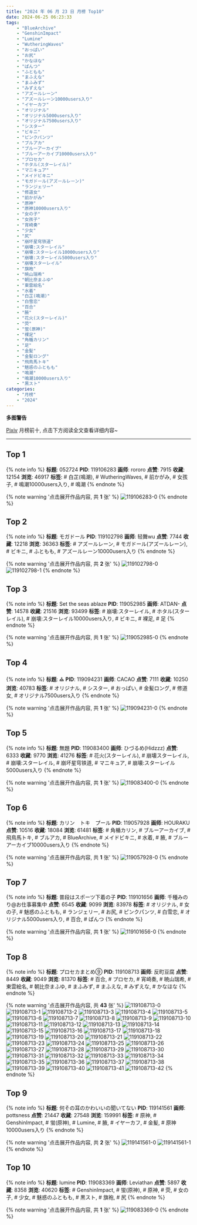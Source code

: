 ```yaml
---
title: "2024 年 06 月 23 日 月榜 Top10"
date: 2024-06-25 06:23:33
tags:
    - "BlueArchive"
    - "GenshinImpact"
    - "Lumine"
    - "WutheringWaves"
    - "おっぱい"
    - "お尻"
    - "かなほな"
    - "ぱんつ"
    - "ふともも"
    - "まふえな"
    - "まふみず"
    - "みずえな"
    - "アズールレーン"
    - "アズールレーン10000users入り"
    - "イヤーカフ"
    - "オリジナル"
    - "オリジナル5000users入り"
    - "オリジナル7500users入り"
    - "シスター"
    - "ビキニ"
    - "ピンクパンツ"
    - "ブルアカ"
    - "ブルーアーカイブ"
    - "ブルーアーカイブ10000users入り"
    - "プロセカ"
    - "ホタル(スターレイル)"
    - "マニキュア"
    - "メイドビキニ"
    - "モガドール(アズールレーン)"
    - "ランジェリー"
    - "修道女"
    - "前かがみ"
    - "原神"
    - "原神10000users入り"
    - "女の子"
    - "女孩子"
    - "宵崎奏"
    - "少女"
    - "尻"
    - "崩坏星穹铁道"
    - "崩壊:スターレイル"
    - "崩壊:スターレイル10000users入り"
    - "崩壊:スターレイル5000users入り"
    - "崩壊スターレイル"
    - "旗袍"
    - "暁山瑞希"
    - "朝比奈まふゆ"
    - "東雲絵名"
    - "水着"
    - "白芷(鳴潮)"
    - "白雪恋"
    - "百合"
    - "腋"
    - "花火(スターレイル)"
    - "荧"
    - "蛍(原神)"
    - "裸足"
    - "角楯カリン"
    - "足"
    - "金髪"
    - "金髪ロング"
    - "飛鳥馬トキ"
    - "魅惑のふともも"
    - "鳴潮"
    - "鳴潮10000users入り"
    - "黒スト"
categories:
    - "月榜"
    - "2024"
---
```


<i class="fa fa-triangle-exclamation"></i>**多图警告**<i class="fa fa-triangle-exclamation"></i>

[Pixiv](https://www.pixiv.net/) 月榜前十, 点击下方阅读全文查看详细内容~

<!-- more -->

---

## Top 1

{% note info %}
**标题**: 052724
**PID**: 119106283 **画师**: rororo
**点赞**: 7915 **收藏**: 12154 **浏览**: 46917
**标签**: # 白芷(鳴潮), # WutheringWaves, # 前かがみ, # 女孩子, # 鳴潮10000users入り, # 鳴潮
{% endnote %}

{% note warning '点击展开作品内容, 共 **1** 张' %}
![119106283-0](https://i.pixiv.re/img-original/img/2024/05/27/21/19/14/119106283_p0.jpg)
{% endnote %}

## Top 2

{% note info %}
**标题**: モガドール
**PID**: 119102798 **画师**: 轻舞wu
**点赞**: 7744 **收藏**: 12218 **浏览**: 36363
**标签**: # アズールレーン, # モガドール(アズールレーン), # ビキニ, # ふともも, # アズールレーン10000users入り
{% endnote %}

{% note warning '点击展开作品内容, 共 **2** 张' %}
![119102798-0](https://i.pixiv.re/img-original/img/2024/05/27/19/26/25/119102798_p0.jpg)
![119102798-1](https://i.pixiv.re/img-original/img/2024/05/27/19/26/25/119102798_p1.jpg)
{% endnote %}

## Top 3

{% note info %}
**标题**: Set the seas ablaze
**PID**: 119052985 **画师**: ATDAN-
**点赞**: 14578 **收藏**: 21516 **浏览**: 93499
**标签**: # 崩壊:スターレイル, # ホタル(スターレイル), # 崩壊:スターレイル10000users入り, # ビキニ, # 裸足, # 足
{% endnote %}

{% note warning '点击展开作品内容, 共 **1** 张' %}
![119052985-0](https://i.pixiv.re/img-original/img/2024/05/26/02/29/37/119052985_p0.png)
{% endnote %}

## Top 4

{% note info %}
**标题**: ⛪️
**PID**: 119094231 **画师**: CACAO
**点赞**: 7111 **收藏**: 10250 **浏览**: 40783
**标签**: # オリジナル, # シスター, # おっぱい, # 金髪ロング, # 修道女, # オリジナル7500users入り
{% endnote %}

{% note warning '点击展开作品内容, 共 **1** 张' %}
![119094231-0](https://i.pixiv.re/img-original/img/2024/05/27/11/58/14/119094231_p0.jpg)
{% endnote %}

## Top 5

{% note info %}
**标题**: 無題
**PID**: 119083400 **画师**: ひづるめ(Hidzzz)
**点赞**: 6333 **收藏**: 9770 **浏览**: 41276
**标签**: # 花火(スターレイル), # 崩壊スターレイル, # 崩壊:スターレイル, # 崩坏星穹铁道, # マニキュア, # 崩壊:スターレイル5000users入り
{% endnote %}

{% note warning '点击展开作品内容, 共 **1** 张' %}
![119083400-0](https://i.pixiv.re/img-original/img/2024/05/27/00/00/38/119083400_p0.jpg)
{% endnote %}

## Top 6

{% note info %}
**标题**: カリン　トキ　プール
**PID**: 119057928 **画师**: HOURAKU
**点赞**: 10516 **收藏**: 18084 **浏览**: 61481
**标签**: # 角楯カリン, # ブルーアーカイブ, # 飛鳥馬トキ, # ブルアカ, # BlueArchive, # メイドビキニ, # 水着, # 腋, # ブルーアーカイブ10000users入り
{% endnote %}

{% note warning '点击展开作品内容, 共 **1** 张' %}
![119057928-0](https://i.pixiv.re/img-original/img/2024/05/26/08/00/11/119057928_p0.jpg)
{% endnote %}

## Top 7

{% note info %}
**标题**: 普段はスポーツ下着の子
**PID**: 119101656 **画师**: 千種みのり@お仕事募集中
**点赞**: 6545 **收藏**: 9099 **浏览**: 83978
**标签**: # オリジナル, # 女の子, # 魅惑のふともも, # ランジェリー, # お尻, # ピンクパンツ, # 白雪恋, # オリジナル5000users入り, # 百合, # ぱんつ
{% endnote %}

{% note warning '点击展开作品内容, 共 **1** 张' %}
![119101656-0](https://i.pixiv.re/img-original/img/2024/05/27/18/42/57/119101656_p0.jpg)
{% endnote %}

## Top 8

{% note info %}
**标题**: プロセカまとめ⑨
**PID**: 119108713 **画师**: 反町豆腐
**点赞**: 8449 **收藏**: 9049 **浏览**: 81370
**标签**: # 百合, # プロセカ, # 宵崎奏, # 暁山瑞希, # 東雲絵名, # 朝比奈まふゆ, # まふみず, # まふえな, # みずえな, # かなほな
{% endnote %}

{% note warning '点击展开作品内容, 共 **43** 张' %}
![119108713-0](https://i.pixiv.re/img-original/img/2024/05/27/22/27/35/119108713_p0.jpg)
![119108713-1](https://i.pixiv.re/img-original/img/2024/05/27/22/27/35/119108713_p1.jpg)
![119108713-2](https://i.pixiv.re/img-original/img/2024/05/27/22/27/35/119108713_p2.jpg)
![119108713-3](https://i.pixiv.re/img-original/img/2024/05/27/22/27/35/119108713_p3.jpg)
![119108713-4](https://i.pixiv.re/img-original/img/2024/05/27/22/27/35/119108713_p4.jpg)
![119108713-5](https://i.pixiv.re/img-original/img/2024/05/27/22/27/35/119108713_p5.jpg)
![119108713-6](https://i.pixiv.re/img-original/img/2024/05/27/22/27/35/119108713_p6.jpg)
![119108713-7](https://i.pixiv.re/img-original/img/2024/05/27/22/27/35/119108713_p7.jpg)
![119108713-8](https://i.pixiv.re/img-original/img/2024/05/27/22/27/35/119108713_p8.jpg)
![119108713-9](https://i.pixiv.re/img-original/img/2024/05/27/22/27/35/119108713_p9.jpg)
![119108713-10](https://i.pixiv.re/img-original/img/2024/05/27/22/27/35/119108713_p10.jpg)
![119108713-11](https://i.pixiv.re/img-original/img/2024/05/27/22/27/35/119108713_p11.jpg)
![119108713-12](https://i.pixiv.re/img-original/img/2024/05/27/22/27/35/119108713_p12.jpg)
![119108713-13](https://i.pixiv.re/img-original/img/2024/05/27/22/27/35/119108713_p13.jpg)
![119108713-14](https://i.pixiv.re/img-original/img/2024/05/27/22/27/35/119108713_p14.jpg)
![119108713-15](https://i.pixiv.re/img-original/img/2024/05/27/22/27/35/119108713_p15.jpg)
![119108713-16](https://i.pixiv.re/img-original/img/2024/05/27/22/27/35/119108713_p16.jpg)
![119108713-17](https://i.pixiv.re/img-original/img/2024/05/27/22/27/35/119108713_p17.jpg)
![119108713-18](https://i.pixiv.re/img-original/img/2024/05/27/22/27/35/119108713_p18.jpg)
![119108713-19](https://i.pixiv.re/img-original/img/2024/05/27/22/27/35/119108713_p19.jpg)
![119108713-20](https://i.pixiv.re/img-original/img/2024/05/27/22/27/35/119108713_p20.jpg)
![119108713-21](https://i.pixiv.re/img-original/img/2024/05/27/22/27/35/119108713_p21.jpg)
![119108713-22](https://i.pixiv.re/img-original/img/2024/05/27/22/27/35/119108713_p22.jpg)
![119108713-23](https://i.pixiv.re/img-original/img/2024/05/27/22/27/35/119108713_p23.jpg)
![119108713-24](https://i.pixiv.re/img-original/img/2024/05/27/22/27/35/119108713_p24.jpg)
![119108713-25](https://i.pixiv.re/img-original/img/2024/05/27/22/27/35/119108713_p25.jpg)
![119108713-26](https://i.pixiv.re/img-original/img/2024/05/27/22/27/35/119108713_p26.jpg)
![119108713-27](https://i.pixiv.re/img-original/img/2024/05/27/22/27/35/119108713_p27.jpg)
![119108713-28](https://i.pixiv.re/img-original/img/2024/05/27/22/27/35/119108713_p28.jpg)
![119108713-29](https://i.pixiv.re/img-original/img/2024/05/27/22/27/35/119108713_p29.jpg)
![119108713-30](https://i.pixiv.re/img-original/img/2024/05/27/22/27/35/119108713_p30.jpg)
![119108713-31](https://i.pixiv.re/img-original/img/2024/05/27/22/27/35/119108713_p31.jpg)
![119108713-32](https://i.pixiv.re/img-original/img/2024/05/27/22/27/35/119108713_p32.jpg)
![119108713-33](https://i.pixiv.re/img-original/img/2024/05/27/22/27/35/119108713_p33.jpg)
![119108713-34](https://i.pixiv.re/img-original/img/2024/05/27/22/27/35/119108713_p34.jpg)
![119108713-35](https://i.pixiv.re/img-original/img/2024/05/27/22/27/35/119108713_p35.jpg)
![119108713-36](https://i.pixiv.re/img-original/img/2024/05/27/22/27/35/119108713_p36.jpg)
![119108713-37](https://i.pixiv.re/img-original/img/2024/05/27/22/27/35/119108713_p37.jpg)
![119108713-38](https://i.pixiv.re/img-original/img/2024/05/27/22/27/35/119108713_p38.jpg)
![119108713-39](https://i.pixiv.re/img-original/img/2024/05/27/22/27/35/119108713_p39.jpg)
![119108713-40](https://i.pixiv.re/img-original/img/2024/05/27/22/27/35/119108713_p40.jpg)
![119108713-41](https://i.pixiv.re/img-original/img/2024/05/27/22/27/35/119108713_p41.jpg)
![119108713-42](https://i.pixiv.re/img-original/img/2024/05/27/22/27/35/119108713_p42.jpg)
{% endnote %}

## Top 9

{% note info %}
**标题**: 何その耳のかわいいの聞いてない
**PID**: 119141561 **画师**: pottsness
**点赞**: 21447 **收藏**: 27548 **浏览**: 159991
**标签**: # 原神, # GenshinImpact, # 蛍(原神), # Lumine, # 腋, # イヤーカフ, # 金髪, # 原神10000users入り
{% endnote %}

{% note warning '点击展开作品内容, 共 **2** 张' %}
![119141561-0](https://i.pixiv.re/img-original/img/2024/05/29/00/00/55/119141561_p0.jpg)
![119141561-1](https://i.pixiv.re/img-original/img/2024/05/29/00/00/55/119141561_p1.jpg)
{% endnote %}

## Top 10

{% note info %}
**标题**: lumine
**PID**: 119083369 **画师**: Leviathan
**点赞**: 5897 **收藏**: 8358 **浏览**: 40620
**标签**: # GenshinImpact, # 蛍(原神), # 原神, # 荧, # 女の子, # 少女, # 魅惑のふともも, # 黒スト, # 旗袍, # 尻
{% endnote %}

{% note warning '点击展开作品内容, 共 **1** 张' %}
![119083369-0](https://i.pixiv.re/img-original/img/2024/05/27/00/00/32/119083369_p0.jpg)
{% endnote %}
